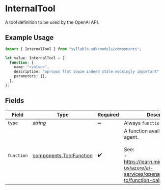 # InternalTool

A tool definition to be used by the OpenAI API.

## Example Usage

```typescript
import { InternalTool } from "syllable-sdk/models/components";

let value: InternalTool = {
  function: {
    name: "<value>",
    description: "apropos flat zowie indeed stale mockingly important",
    parameters: {},
  },
};
```

## Fields

| Field                                                                                                                        | Type                                                                                                                         | Required                                                                                                                     | Description                                                                                                                  |
| ---------------------------------------------------------------------------------------------------------------------------- | ---------------------------------------------------------------------------------------------------------------------------- | ---------------------------------------------------------------------------------------------------------------------------- | ---------------------------------------------------------------------------------------------------------------------------- |
| `type`                                                                                                                       | *string*                                                                                                                     | :heavy_minus_sign:                                                                                                           | Always `function`.                                                                                                           |
| `function`                                                                                                                   | [components.ToolFunction](../../models/components/toolfunction.md)                                                           | :heavy_check_mark:                                                                                                           | A function available to an agent.<br/><br/>See:<br/>- https://learn.microsoft.com/en-us/azure/ai-services/openai/how-to/function-calling |